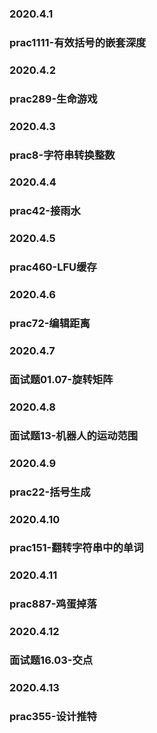 ### 2020.4.1
### prac1111-有效括号的嵌套深度
### 2020.4.2
### prac289-生命游戏
### 2020.4.3
### prac8-字符串转换整数
### 2020.4.4
### prac42-接雨水
### 2020.4.5
### prac460-LFU缓存
### 2020.4.6
### prac72-编辑距离
### 2020.4.7
### 面试题01.07-旋转矩阵
### 2020.4.8
### 面试题13-机器人的运动范围
### 2020.4.9
### prac22-括号生成
### 2020.4.10
### prac151-翻转字符串中的单词
### 2020.4.11
### prac887-鸡蛋掉落
### 2020.4.12
### 面试题16.03-交点
### 2020.4.13
### prac355-设计推特 